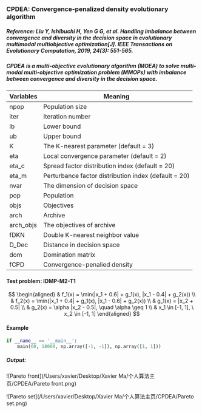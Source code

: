 ### CPDEA: Convergence-penalized density evolutionary algorithm

##### Reference: Liu Y, Ishibuchi H, Yen G G, et al. Handling imbalance between convergence and diversity in the decision space in evolutionary multimodal multiobjective optimization[J]. IEEE Transactions on Evolutionary Computation, 2019, 24(3): 551-565.

##### CPDEA is a multi-objective evolutionary algorithm (MOEA) to solve multi-modal multi-objective optimization problem (MMOPs) with imbalance between convergence and diversity in the decision space.

| Variables | Meaning                                              |
| --------- | ---------------------------------------------------- |
| npop      | Population size                                      |
| iter      | Iteration number                                     |
| lb        | Lower bound                                          |
| ub        | Upper bound                                          |
| K         | The K-nearest parameter (default = 3)                |
| eta       | Local convergence parameter (default = 2)            |
| eta_c     | Spread factor distribution index (default = 20)      |
| eta_m     | Perturbance factor distribution index (default = 20) |
| nvar      | The dimension of decision space                      |
| pop       | Population                                           |
| objs      | Objectives                                           |
| arch      | Archive                                              |
| arch_objs | The objectives of archive                            |
| fDKN      | Double K-nearest neighbor value                      |
| D_Dec     | Distance in decision space                           |
| dom       | Domination matrix                                    |
| fCPD      | Convergence-penalied density                         |

#### Test problem: IDMP-M2-T1

$$
\begin{aligned}
	& f_1(x) = \min(|x_1 + 0.6| + g_1(x), |x_1 - 0.4| + g_2(x)) \\
	& f_2(x) = \min(|x_1 + 0.4| + g_1(x), |x_1 - 0.6| + g_2(x)) \\
	& g_1(x) = |x_2 + 0.5| \\
	& g_2(x) = \alpha |x_2 - 0.5|, \quad \alpha \geq 1 \\
	& x_1 \in [-1, 1], \ x_2 \in [-1, 1]
\end{aligned}
$$



#### Example

```python
if __name__ == '__main__':
    main(60, 18000, np.array([-1, -1]), np.array([1, 1]))
```

##### Output:

![Pareto front](/Users/xavier/Desktop/Xavier Ma/个人算法主页/CPDEA/Pareto front.png)

![Pareto set](/Users/xavier/Desktop/Xavier Ma/个人算法主页/CPDEA/Pareto set.png)



